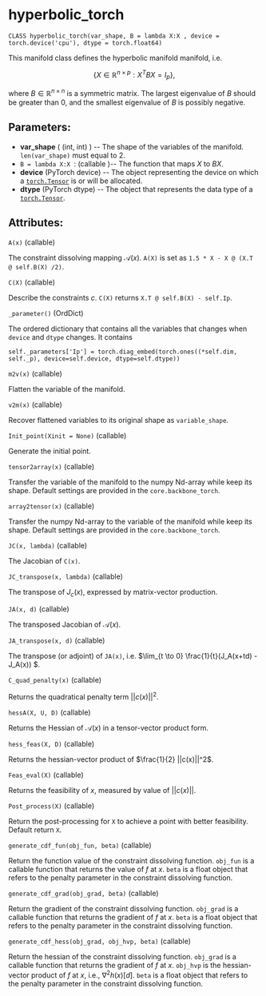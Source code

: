 

# hyperbolic_torch

`CLASS hyperbolic_torch(var_shape, B = lambda X:X , device = torch.device('cpu'), dtype = torch.float64)`

This manifold class defines the hyperbolic manifold manifold, i.e. 


$$
\{X \in \mathbb{R}^{n\times p}: X^T B X = I_p \},
$$

where $B \in \mathbb{R}^{n\times n}$ is a symmetric matrix. The largest eigenvalue of $B$ should be greater than $0$, and the smallest eigenvalue of $B$ is possibly negative. 



##  **Parameters:**

* **var_shape** ( (int, int) ) -- The shape of the variables of the manifold. `len(var_shape)` must equal to $2$. 
* `B = lambda X:X `: (callable )-- The function that maps $X$ to $BX$. 
* **device** (PyTorch device) -- The object representing the device on which a [`torch.Tensor`](https://pytorch.org/docs/stable/tensors.html#torch.Tensor) is or will be allocated.
* **dtype** (PyTorch dtype) -- The object that represents the data type of a [`torch.Tensor`](https://pytorch.org/docs/stable/tensors.html#torch.Tensor).







## **Attributes:**



`A(x)` (callable) 

The constraint dissolving mapping $\mathcal{A}(x)$. `A(X)`  is set as `1.5 * X - X @ (X.T @ self.B(X) /2)`. 



`C(X)` (callable)

Describe the constraints $c$. `C(X)` returns `X.T @ self.B(X) - self.Ip`.



`_parameter()` (OrdDict)

The ordered dictionary that contains all the variables that changes when `device` and `dtype` changes. It contains

`self._parameters['Ip'] = torch.diag_embed(torch.ones((*self.dim, self._p), device=self.device, dtype=self.dtype))`



`m2v(x)` (callable)

Flatten the variable of the manifold.



`v2m(x)` (callable) 

Recover flattened variables to its original shape as `variable_shape`. 



`Init_point(Xinit = None)` (callable)

Generate the initial point. 



`tensor2array(x)` (callable)

Transfer the variable of the manifold to the numpy Nd-array while keep its shape. Default settings are provided in the `core.backbone_torch`. 



`array2tensor(x)` (callable)

Transfer the numpy Nd-array to the variable of the manifold while keep its shape. Default settings are provided in the `core.backbone_torch`. 





`JC(x, lambda)` (callable)

The Jacobian of `C(x)`. 



`JC_transpose(x, lambda)` (callable)

The transpose of $J_c(x)$, expressed by matrix-vector production. 




`JA(x, d)` (callable)

The transposed Jacobian of $\mathcal{A}(x)$. 



`JA_transpose(x, d)` (callable) 

The transpose (or adjoint) of `JA(x)`, i.e. $\lim_{t \to 0} \frac{1}{t}(J_A(x+td) -J_A(x)) $. 



`C_quad_penalty(x)` (callable)

Returns the quadratical penalty term $||c(x)||^2$. 



`hessA(X, U, D)` (callable)

Returns the Hessian of $\mathcal{A}(x)$ in a tensor-vector product form. 



`hess_feas(X, D)` (callable)

Returns the hessian-vector product of $\frac{1}{2} ||c(x)||^2$. 



`Feas_eval(X)` (callable)

Returns the feasibility of $x$, measured by value of $||c(x)||$. 



`Post_process(X)` (callable)

Return the post-processing for `X` to achieve a point with better feasibility. Default return `X`. 



`generate_cdf_fun(obj_fun, beta)` (callable)

Return the function value of the constraint dissolving function. `obj_fun` is a callable function that returns the value of $f$ at $x$. `beta` is a float object that refers to the penalty parameter in the constraint dissolving function. 



`generate_cdf_grad(obj_grad, beta)` (callable)

Return the gradient of the constraint dissolving function. `obj_grad` is a callable function that returns the gradient of $f$ at $x$. `beta` is a float object that refers to the penalty parameter in the constraint dissolving function. 



`generate_cdf_hess(obj_grad, obj_hvp, beta)` (callable)

Return the hessian of the constraint dissolving function. `obj_grad` is a callable function that returns the gradient of $f$ at $x$. `obj_hvp` is the hessian-vector product of $f$ at $x$, i.e., $\nabla^2 h(x)[d]$.  `beta` is a float object that refers to the penalty parameter in the constraint dissolving function. 







